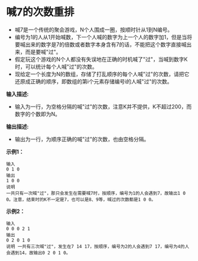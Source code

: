 # 喊7的次数重排 

- 喊7是一个传统的聚会游戏，N个人围成一圈，按顺时针从1到N编号。
- 编号为1的人从1开始喊数，下一个人喊的数字为上一个人的数字加1，但是当将要喊出来的数字是7的倍数或者数字本身含有7的话，不能把这个数字直接喊出来，而是要喊"过"。
- 假定玩这个游戏的N个人都没有失误地在正确的时机喊了"过"，当喊到数字K时，可以统计每个人喊"过"的次数。
- 现给定一个长度为N的数组，存储了打乱顺序的每个人喊"过"的次数，请把它还原成正确的顺序，即数组的第i个元素存储编号i的人喊"过"的次数。

**输入描述:**

- 输入为一行，为空格分隔的喊"过"的次数，注意K并不提供，K不超过200，而数字的个数即为N。

**输出描述:**

- 输出为一行，为顺序正确的喊"过"的次数，也由空格分隔。

**示例1：**

```
输入
0 1 0
输出
1 0 0
说明
一共只有一次喊"过"，那只会发生在需要喊7时，按顺序，编号为1的人会遇到7，故输出1 0 0。注意，结束时的K不一定是7，也可以是8、9等，喊过的次数都是1 0 0。
```

**示例2：**

```
输入
0 0 0 2 1
输出
0 2 0 1 0
说明 一共有三次喊"过"，发生在7 14 17，按顺序，编号为2的人会遇到7 17，编号为4的人会遇到14，故输出0 2 0 1 0。
```

